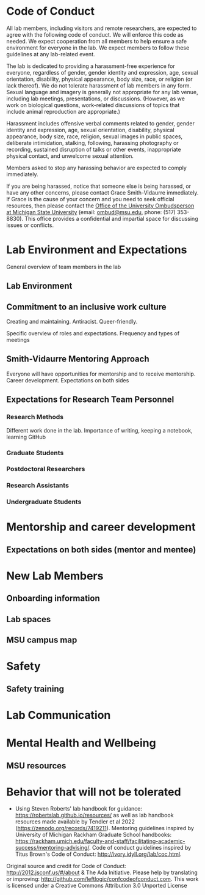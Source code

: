 # Code of Conduct

All lab members, including visitors and remote researchers, are expected to agree with the following code of conduct. We will enforce this code as needed. We expect cooperation from all members to help ensure a safe environment for everyone in the lab. We expect members to follow these guidelines at any lab-related event.

The lab is dedicated to providing a harassment-free experience for everyone, regardless of gender, gender identity and expression, age, sexual orientation, disability, physical appearance, body size, race, or religion (or lack thereof). We do not tolerate harassment of lab members in any form. Sexual language and imagery is generally not appropriate for any lab venue, including lab meetings, presentations, or discussions. (However, as we work on biological questions, work-related discussions of topics that include animal reproduction are appropriate.)

Harassment includes offensive verbal comments related to gender, gender identity and expression, age, sexual orientation, disability, physical appearance, body size, race, religion, sexual images in public spaces, deliberate intimidation, stalking, following, harassing photography or recording, sustained disruption of talks or other events, inappropriate physical contact, and unwelcome sexual attention.

Members asked to stop any harassing behavior are expected to comply immediately.

If you are being harassed, notice that someone else is being harassed, or have any other concerns, please contact Grace Smith-Vidaurre immediately. If Grace is the cause of your concern and you need to seek official resources, then please contact the [Office of the University Ombudsperson at Michigan State University](https://ombud.msu.edu/) (email: ombud@msu.edu, phone: (517) 353-8830). This office provides a confidential and impartial space for discussing issues or conflicts.


# Lab Environment and Expectations

General overview of team members in the lab

## Lab Environment

## Commitment to an inclusive work culture

Creating and maintaining. Antiracist. Queer-friendly.

Specific overview of roles and expectations. Frequency and types of meetings

## Smith-Vidaurre Mentoring Approach

Everyone will have opportunities for mentorship and to receive mentorship. Career development. Expectations on both sides

## Expectations for Research Team Personnel

### Research Methods

Different work done in the lab. Importance of writing, keeping a notebook, learning GitHub

### Graduate Students

### Postdoctoral Researchers

### Research Assistants

### Undergraduate Students




# Mentorship and career development

## Expectations on both sides (mentor and mentee)




# New Lab Members

## Onboarding information

## Lab spaces

## MSU campus map



# Safety

## Safety training


# Lab Communication


# Mental Health and Wellbeing

## MSU resources


# Behavior that will not be tolerated


* Using Steven Roberts' lab handbook for guidance: https://robertslab.github.io/resources/ as well as lab handbook resources made available by Tendler et al 2022 (https://zenodo.org/records/7419211). Mentoring guidelines inspired by University of Michigan Rackham Graduate School handbooks: https://rackham.umich.edu/faculty-and-staff/facilitating-academic-success/mentoring-advising/. Code of conduct guidelines inspired by Titus Brown's Code of Conduct: http://ivory.idyll.org/lab/coc.html.

Original source and credit for Code of Conduct: http://2012.jsconf.us/#/about & The Ada Initiative. Please help by translating or improving: http://github.com/leftlogic/confcodeofconduct.com. This work is licensed under a Creative Commons Attribution 3.0 Unported License
